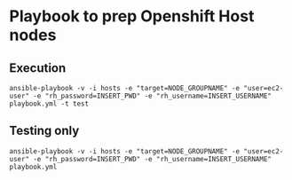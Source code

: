 # Playbook to prep Openshift Host nodes


## Execution
```
ansible-playbook -v -i hosts -e "target=NODE_GROUPNAME" -e "user=ec2-user" -e "rh_password=INSERT_PWD" -e "rh_username=INSERT_USERNAME" playbook.yml -t test
```

## Testing only
```
ansible-playbook -v -i hosts -e "target=NODE_GROUPNAME" -e "user=ec2-user" -e "rh_password=INSERT_PWD" -e "rh_username=INSERT_USERNAME" playbook.yml
```
